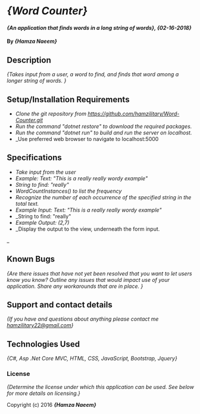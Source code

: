 # _{Word Counter}_

#### _{An application that finds words in a long string of words}, {02-16-2018}_

#### By _**{Hamza Naeem}**_

## Description

_{Takes input from a user, a word to find, and finds that word among a longer string of words. }_

## Setup/Installation Requirements

* _Clone the git repository from https://github.com/hamzilitary/Word-Counter.git_
* _Run the command "dotnet restore" to download the required packages._
* _Run the command "dotnet run" to build and run the server on localhost._
* _Use preferred web browser to navigate to localhost:5000

## Specifications

* _Take input from the user_
* _Example: Text: "This is a really really wordy example"_
* _String to find: "really"_
* _WordCountInstances() to list the frequency_
* _Recognize the number of each occurrence of the specified string in the total text._
* _Example Input: Text: "This is a really really wordy example"_
* _String to find: "really"
* _Example Output: (2,7)_
* _Display the output to the view, underneath the form input.

_

## Known Bugs

_{Are there issues that have not yet been resolved that you want to let users know you know?  Outline any issues that would impact use of your application.  Share any workarounds that are in place. }_

## Support and contact details

_{If you have and questions about anything please contact me hamzilitary22@gmail.com}_

## Technologies Used

_{C#, Asp .Net Core MVC, HTML, CSS, JavaScript, Bootstrap, Jquery}_

### License

*{Determine the license under which this application can be used.  See below for more details on licensing.}*

Copyright (c) 2016 **_{Hamza Naeem}_**
